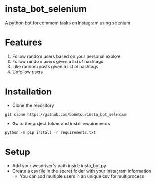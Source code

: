 # insta_bot_selenium
A python bot for commom tasks on Instagram using selenium

# Features
1. Follow random users based on your personal explore
2. Follow random users given a list of hashtags
3. Like random posts given a list of hashtags
4. Unfollow users

# Installation

- Clone the repository
```
git clone https://github.com/bonetou/insta_bot_selenium
```

- Go to the project folder and install requirements
```
python -m pip install -r requirements.txt
```

# Setup

- Add your webdriver's path inside insta_bot.py
- Create a csv file in the secret folder with your instagram information
  - You can add multiple users in an unique csv for multiprocess
